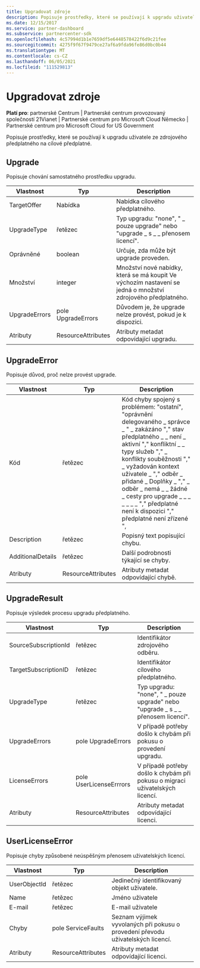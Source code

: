 ```yaml
---
title: Upgradovat zdroje
description: Popisuje prostředky, které se používají k upgradu uživatele ze zdrojového předplatného na cílové předplatné.
ms.date: 12/15/2017
ms.service: partner-dashboard
ms.subservice: partnercenter-sdk
ms.openlocfilehash: 4c57994d1b1e7659df5e6448578422f6d9c21fee
ms.sourcegitcommit: 4275f9f67f9479ce27af6a9fda96fe86d0bc0b44
ms.translationtype: MT
ms.contentlocale: cs-CZ
ms.lasthandoff: 06/05/2021
ms.locfileid: "111529813"
---
```

# <a name="upgrade-resources"></a>Upgradovat zdroje

**Platí pro**: partnerské Centrum | Partnerské centrum provozovaný společností 21Vianet | Partnerské centrum pro Microsoft Cloud Německo | Partnerské centrum pro Microsoft Cloud for US Government

Popisuje prostředky, které se používají k upgradu uživatele ze zdrojového předplatného na cílové předplatné.

## <a name="upgrade"></a>Upgrade

Popisuje chování samostatného prostředku upgradu.

| Vlastnost      | Typ                   | Description                                                                                  |
|---------------|------------------------|----------------------------------------------------------------------------------------------|
| TargetOffer   | Nabídka                  | Nabídka cílového předplatného.                                                        |
| UpgradeType   | řetězec                 | Typ upgradu: "none", " \_ pouze upgrade" nebo "upgrade \_ s \_ \_ přenosem licencí".         |
| Oprávněné    | boolean                | Určuje, zda může být upgrade proveden.                                                  |
| Množství      | integer                | Množství nové nabídky, která se má koupit Ve výchozím nastavení se jedná o množství zdrojového předplatného. |
| UpgradeErrors | pole UpgradeErrors | Důvodem je, že upgrade nelze provést, pokud je k dispozici.                                      |
| Atributy    | ResourceAttributes     | Atributy metadat odpovídající upgradu.                                        |

## <a name="upgradeerror"></a>UpgradeError

Popisuje důvod, proč nelze provést upgrade.

| Vlastnost          | Typ               | Description                                                                                                                                                                                                                                                                                                                                                                                     |
|-------------------|--------------------|-------------------------------------------------------------------------------------------------------------------------------------------------------------------------------------------------------------------------------------------------------------------------------------------------------------------------------------------------------------------------------------------------|
| Kód              | řetězec             | Kód chyby spojený s problémem: "ostatní", "oprávnění delegovaného \_ správce \_ " \_ zakázáno "," stav předplatného \_ \_ není \_ aktivní "," konfliktní \_ \_ typy služeb "," \_ konflikty souběžnosti "," \_ vyžadován kontext uživatele \_ "," odběr \_ přidané \_ Doplňky \_ "," \_ odběr \_ nemá \_ \_ žádné \_ cesty pro upgrade \_ \_ \_ \_ \_ \_ \_ "," předplatné není k dispozici "," předplatné není zřízené ", |
| Description       | řetězec             | Popisný text popisující chybu.                                                                                                                                                                                                                                                                                                                                                             |
| AdditionalDetails | řetězec             | Další podrobnosti týkající se chyby.                                                                                                                                                                                                                                                                                                                                                         |
| Atributy        | ResourceAttributes | Atributy metadat odpovídající chybě.                                                                                                                                                                                                                                                                                                                                             |

## <a name="upgraderesult"></a>UpgradeResult

Popisuje výsledek procesu upgradu předplatného.

| Vlastnost             | Typ                        | Description                                                                          |
|----------------------|-----------------------------|--------------------------------------------------------------------------------------|
| SourceSubscriptionId | řetězec                      | Identifikátor zdrojového odběru.                                           |
| TargetSubscriptionID | řetězec                      | Identifikátor cílového předplatného.                                           |
| UpgradeType          | řetězec                      | Typ upgradu: "none", " \_ pouze upgrade" nebo "upgrade \_ s \_ \_ přenosem licencí". |
| UpgradeErrors        | pole UpgradeErrors      | V případě potřeby došlo k chybám při pokusu o provedení upgradu.           |
| LicenseErrors        | pole UserLicenseErrrors | V případě potřeby došlo k chybám při pokusu o migraci uživatelských licencí.          |
| Atributy           | ResourceAttributes          | Atributy metadat odpovídající licenci.                                |

## <a name="userlicenseerror"></a>UserLicenseError

Popisuje chyby způsobené neúspěšným přenosem uživatelských licencí.

| Vlastnost     | Typ                   | Description                                                               |
|--------------|------------------------|---------------------------------------------------------------------------|
| UserObjectId | řetězec                 | Jedinečný identifikovaný objekt uživatele.                                 |
| Name         | řetězec                 | Jméno uživatele                                                     |
| E-mail        | řetězec                 | E-mail uživatele                                                    |
| Chyby       | pole ServiceFaults | Seznam výjimek vyvolaných při pokusu o provedení převodu uživatelských licencí. |
| Atributy   | ResourceAttributes     | Atributy metadat odpovídající licenci.                     |


